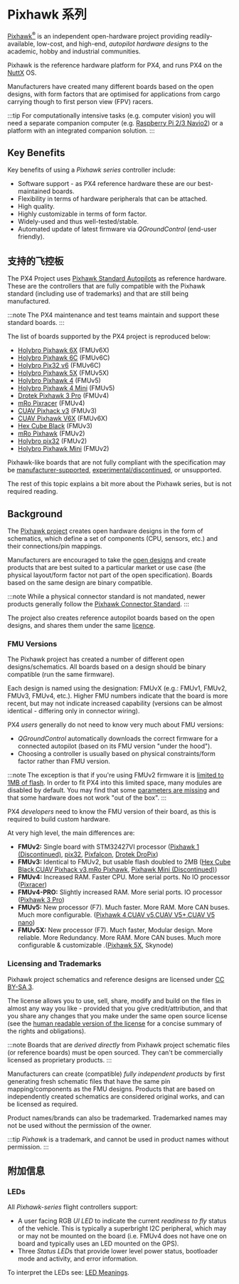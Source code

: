 # Pixhawk 系列

[Pixhawk<sup>&reg;</sup>](https://pixhawk.org/) is an independent open-hardware project providing readily-available, low-cost, and high-end, *autopilot hardware designs* to the academic, hobby and industrial communities.

Pixhawk is the reference hardware platform for PX4, and runs PX4 on the [NuttX](https://nuttx.apache.org/) OS.

Manufacturers have created many different boards based on the open designs, with form factors that are optimised for applications from cargo carrying though to first person view (FPV) racers.

:::tip
For computationally intensive tasks (e.g. computer vision) you will need a separate companion computer (e.g. [Raspberry Pi 2/3 Navio2](../flight_controller/raspberry_pi_navio2.md)) or a platform with an integrated companion solution.
:::

## Key Benefits

Key benefits of using a *Pixhawk series* controller include:
* Software support - as PX4 reference hardware these are our best-maintained boards.
* Flexibility in terms of hardware peripherals that can be attached.
* High quality.
* Highly customizable in terms of form factor.
* Widely-used and thus well-tested/stable.
* Automated update of latest firmware via *QGroundControl* (end-user friendly).


<span id="recommended"></span>
## 支持的飞控板

The PX4 Project uses [Pixhawk Standard Autopilots](../flight_controller/autopilot_pixhawk_standard.md) as reference hardware. These are the controllers that are fully compatible with the Pixhawk standard (including use of trademarks) and that are still being manufactured.

:::note
The PX4 maintenance and test teams maintain and support these standard boards.
:::

The list of boards supported by the PX4 project is reproduced below:

* [Holybro Pixhawk 6X](../flight_controller/pixhawk6x.md) (FMUv6X)
* [Holybro Pixhawk 6C](../flight_controller/pixhawk6c.md) (FMUv6C)
* [Holybro Pix32 v6](../flight_controller/holybro_pix32_v6.md) (FMUv6C)
* [Holybro Pixhawk 5X](../flight_controller/pixhawk5x.md) (FMUv5X)
* [Holybro Pixhawk 4](../flight_controller/pixhawk4.md) (FMUv5)
* [Holybro Pixhawk 4 Mini](../flight_controller/pixhawk4_mini.md) (FMUv5)
* [Drotek Pixhawk 3 Pro](../flight_controller/pixhawk3_pro.md) (FMUv4)
* [mRo Pixracer](../flight_controller/pixracer.md)  (FMUv4)
* [CUAV Pixhack v3](../flight_controller/pixhack_v3.md) (FMUv3)
* [CUAV Pixhawk V6X](../flight_controller/cuav_pixhawk_v6x.md) (FMUv6X)
* [Hex Cube Black](../flight_controller/pixhawk-2.md) (FMUv3)
* [mRo Pixhawk](../flight_controller/mro_pixhawk.md) (FMUv2)
* [Holybro pix32](../flight_controller/holybro_pix32.md) (FMUv2)
* [Holybro Pixhawk Mini](../flight_controller/pixhawk_mini.md) (FMUv2)

Pixhawk-like boards that are not fully compliant with the specification may be [manufacturer-supported](../flight_controller/autopilot_manufacturer_supported.md), [experimental/discontinued](../flight_controller/autopilot_experimental.md), or unsupported.

The rest of this topic explains a bit more about the Pixhawk series, but is not required reading.

## Background

The [Pixhawk project](https://pixhawk.org/) creates open hardware designs in the form of schematics, which define a set of components (CPU, sensors, etc.) and their connections/pin mappings.

Manufacturers are encouraged to take the [open designs](https://github.com/pixhawk/Hardware) and create products that are best suited to a particular market or use case (the physical layout/form factor not part of the open specification). Boards based on the same design are binary compatible.

:::note
While a physical connector standard is not mandated, newer products generally follow the [Pixhawk Connector Standard](https://pixhawk.org/pixhawk-connector-standard/).
:::

The project also creates reference autopilot boards based on the open designs, and shares them under the same [licence](#licensing-and-trademarks).

<span id="fmu_versions"></span>
### FMU Versions

The Pixhawk project has created a number of different open designs/schematics. All boards based on a design should be binary compatible (run the same firmware).

Each design is named using the designation: FMUvX (e.g.: FMUv1, FMUv2, FMUv3, FMUv4, etc.). Higher FMU numbers indicate that the board is more recent, but may not indicate increased capability (versions can be almost identical - differing only in connector wiring).

PX4 *users* generally do not need to know very much about FMU versions:
  - *QGroundControl* automatically downloads the correct firmware for a connected autopilot (based on its FMU version "under the hood").
  - Choosing a controller is usually based on physical constraints/form factor rather than FMU version.

:::note
The exception is that if you're using FMUv2 firmware it is [limited to 1MB of flash](../flight_controller/silicon_errata.md#fmuv2-pixhawk-silicon-errata). In order to fit PX4 into this limited space, many modules are disabled by default. You may find that some [parameters are missing](../advanced_config/parameters.md#missing) and that some hardware does not work "out of the box".
:::

PX4 *developers* need to know the FMU version of their board, as this is required to build custom hardware.

At very high level, the main differences are:

- **FMUv2:** Single board with STM32427VI processor ([Pixhawk 1 (Discontinued)](../flight_controller/pixhawk.md), [pix32](../flight_controller/holybro_pix32.md), [Pixfalcon](../flight_controller/pixfalcon.md), [Drotek DroPix](../flight_controller/dropix.md))
- **FMUv3:** Identical to FMUv2, but usable flash doubled to 2MB ([Hex Cube Black](../flight_controller/pixhawk-2.md),[CUAV Pixhack v3](../flight_controller/pixhack_v3.md),[mRo Pixhawk](../flight_controller/mro_pixhawk.md), [Pixhawk Mini (Discontinued)](../flight_controller/pixhawk_mini.md))
- **FMUv4:** Increased RAM. Faster CPU. More serial ports. No IO processor ([Pixracer](../flight_controller/pixracer.md))
- **FMUv4-PRO:** Slightly increased RAM. More serial ports. IO processor ([Pixhawk 3 Pro](../flight_controller/pixhawk3_pro.md))
- **FMUv5:** New processor (F7). Much faster. More RAM. More CAN buses. Much more configurable. ([Pixhawk 4](../flight_controller/pixhawk4.md),[CUAV v5](../flight_controller/cuav_v5.md),[CUAV V5+](../flight_controller/cuav_v5_plus.md),[CUAV V5 nano](../flight_controller/cuav_v5_nano.md))
- **FMUv5X:** New processor (F7). Much faster, Modular design. More reliable. More Redundancy. More RAM. More CAN buses. Much more configurable & customizable .([Pixhawk 5X](../flight_controller/pixhawk5x.md), Skynode)

<span id="licensing-and-trademarks"></span>
### Licensing and Trademarks

Pixhawk project schematics and reference designs are licensed under [CC BY-SA 3](https://creativecommons.org/licenses/by-sa/3.0/legalcode).

The license allows you to use, sell, share, modify and build on the files in almost any way you like - provided that you give credit/attribution, and that you share any changes that you make under the same open source license (see the [human readable version of the license](https://creativecommons.org/licenses/by-sa/3.0/) for a concise summary of the rights and obligations).

:::note
Boards that are *derived directly* from Pixhawk project schematic files (or reference boards) must be open sourced. They can't be commercially licensed as proprietary products.
:::

Manufacturers can create (compatible) *fully independent products* by first generating fresh schematic files that have the same pin mapping/components as the FMU designs. Products that are based on independently created schematics are considered original works, and can be licensed as required.

Product names/brands can also be trademarked. Trademarked names may not be used without the permission of the owner.

:::tip
*Pixhawk* is a trademark, and cannot be used in product names without permission.
:::

## 附加信息

### LEDs

All *Pixhawk-series* flight controllers support:
* A user facing RGB *UI LED* to indicate the current *readiness to fly* status of the vehicle. This is typically a superbright I2C peripheral, which may or may not be mounted on the board (i.e. FMUv4 does not have one on board and typically uses an LED mounted on the GPS).
* Three *Status LED*s that provide lower level power status, bootloader mode and activity, and error information.

To interpret the LEDs see: [LED Meanings](../getting_started/led_meanings.md).
